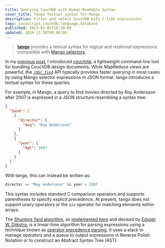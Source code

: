 ```yaml
---
title: Querying CouchDB with Human-Readable Syntax
cover_title: Tango Textual syntax for Mango
description: Filter and select CouchDB with C-like expressions
tags: javascript,couchdb,language,database
published: 2023-01-02T16:20:00
updated: 2024-11-30T00:00:00
---
```


> [**tango**](https://github.com/tetsuo/tango) provides a textual syntax for logical and relational expressions compatible with [Mango selectors](https://docs.couchdb.org/en/stable/api/database/find.html).

In my [previous post](./couchilla.md), I introduced [couchilla](https://github.com/tetsuo/couchilla), a lightweight command-line tool for bundling CouchDB design documents. While MapReduce views are powerful, the [`/db/_find`](https://docs.couchdb.org/en/stable/api/database/find.html) API typically provides faster querying in most cases by using Mango selector expressions in JSON format. tango introduces a textual syntax for these queries.

For example, in Mango, a query to find movies directed by Roy Andersson after 2007 is expressed in a JSON structure resembling a syntax tree:

```json
{
  "$and": [
    {
      "director": {
        "$eq": "Roy Andersson"
      }
    },
    {
      "year": {
        "$gt": 2007
      }
    }
  ]
}
```

With tango, this can instead be written as:

```c
director == "Roy Andersson" && year > 2007
```

This syntax includes standard C comparison operators and supports parentheses to specify explicit precedence. At present, tango does not support unary operators or the `$in` operator for matching elements within arrays.

The [Shunting Yard algorithm](https://en.wikipedia.org/wiki/Shunting_yard_algorithm), as [implemented here](https://github.com/tetsuo/tango/blob/master/parse.js) and devised by [Edsger W. Dijkstra](https://en.wikipedia.org/wiki/Edsger_W._Dijkstra), is a linear-time algorithm for parsing expressions using a technique known as [operator precedence parsing](https://en.wikipedia.org/wiki/Operator-precedence_parser). It uses a stack to manage operators and a queue to output expressions in Reverse Polish Notation or to construct an Abstract Syntax Tree (AST).
